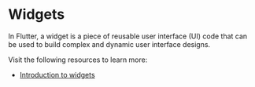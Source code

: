 # Widgets

In Flutter, a widget is a piece of reusable user interface (UI) code that can be used to build complex and dynamic user interface designs.

Visit the following resources to learn more:

- [Introduction to widgets](https://docs.flutter.dev/development/ui/widgets-intro)
